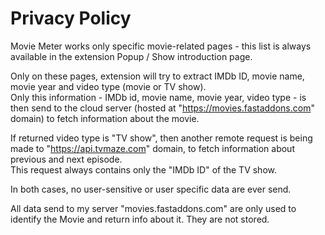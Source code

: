 # Privacy Policy

Movie Meter works only specific movie-related pages - this list is always available in the extension Popup / Show introduction page.

Only on these pages, extension will try to extract IMDb ID, movie name, movie year and video type (movie or TV show).  
Only this information - IMDb id, movie name, movie year, video type - is then send to the cloud server (hosted at "https://movies.fastaddons.com" domain) to fetch information about the movie.

If returned video type is "TV show", then another remote request is being made to "https://api.tvmaze.com" domain, to fetch information about previous and next episode.  
This request always contains only the "IMDb ID" of the TV show.

In both cases, no user-sensitive or user specific data are ever send.  

All data send to my server "movies.fastaddons.com" are only used to identify the Movie and return info about it. They are not stored.
